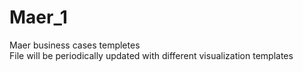# Maer_1
Maer business cases templetes<br />
File will be periodically updated with different visualization templates

